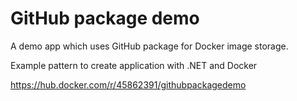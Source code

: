 # GitHub package demo

A demo app which uses GitHub package for Docker image storage.

Example pattern to create application with .NET and Docker

https://hub.docker.com/r/45862391/githubpackagedemo
